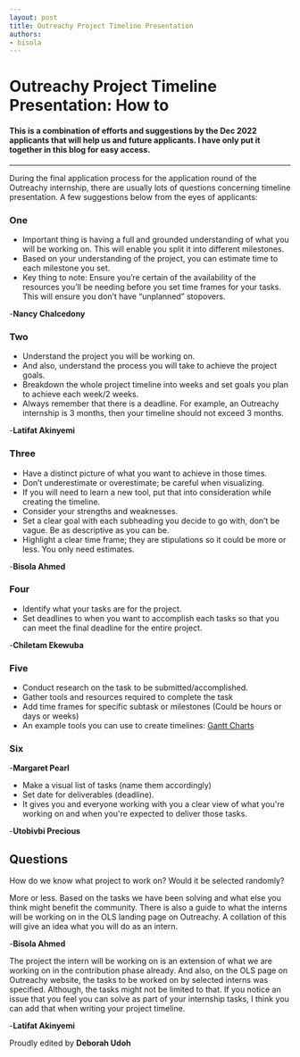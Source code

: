 ```yaml
---
layout: post
title: Outreachy Project Timeline Presentation
authors:
- bisola
---
```


# Outreachy Project Timeline Presentation: How to #

#### This is a combination of efforts and suggestions by the Dec 2022 applicants that will help us and future applicants. I have only put it together in this blog for easy access.


---
During the final application process for the application round of the Outreachy internship, there are usually lots of questions concerning timeline presentation. A few suggestions below from the eyes of applicants:

### One

* Important thing is having a full and grounded understanding of what you will be working on. This will enable you split it into different milestones.
* Based on your understanding of the project, you can estimate time to each milestone you set.
* Key thing to note: Ensure you’re certain of the availability of the resources you’ll be needing before you set time frames for your tasks. This will ensure you don’t have “unplanned” stopovers.

 -**Nancy Chalcedony**
 
###  Two
 
* Understand the project you will be working on. 
* And also, understand the process you will take to achieve the project goals.
* Breakdown the whole project timeline into weeks and set goals you plan to achieve each week/2 weeks.
* Always remember that there is a deadline. For example, an Outreachy internship is 3 months, then your timeline should not exceed 3 months. 

-**Latifat Akinyemi**

### Three

* Have a distinct picture of what you want to achieve in those times.
* Don’t underestimate or overestimate; be careful when visualizing.
* If you will need to learn a new tool, put that into consideration while creating the timeline.
* Consider your strengths and weaknesses.
* Set a clear goal with each subheading you decide to go with, don’t be vague. Be as descriptive as you can be.
* Highlight a clear time frame; they are stipulations so it could be more or less. You only need estimates.

-**Bisola Ahmed**

### Four

* Identify what your tasks are  for the project. 
* Set deadlines to when you want to accomplish each tasks so that you can meet the final deadline for the entire project.

-**Chiletam Ekewuba**

### Five

* Conduct research on the task to be submitted/accomplished.
* Gather tools and resources required to complete the task
* Add time frames for specific subtask or milestones (Could be hours or days or weeks)
* An example tools you can use to create timelines: [Gantt Charts](https://clickup.com/features/gantt-chart-view?utm_source=google&utm_medium=cpc&utm_campaign=gs_cpc_at_nnc_nb_trial_all-devices_tcpa_lp_x_all-departments_alpha_use-case-plus-features-best-audience&utm_content=all-countries_kw-target_text_all-industries_gantt-chart_all-use-cases_free&utm_term=e_gantt%20chart%20template%20free&gclid=Cj0KCQjw48OaBhDWARIsAMd966A3h8_njFdNuGIT7tHIU8haoWuRMTcI_hfdNl6JO_CcitjN2vaez_UaAgYQEALw_wcB)

### Six

-**Margaret Pearl**

* Make a visual list of tasks (name them accordingly)
* Set date for deliverables (deadline).
* It gives you and everyone working with you a clear view of what you're working on and when you're expected to deliver those tasks. 

-**Utobivbi Precious**


## Questions

How do we know what project to work on? Would it be selected randomly?

More or less. Based on the tasks we have been solving and what else you think might benefit the community. There is also a guide to what the interns will be working on in the OLS landing page on Outreachy. A collation of this will give an idea what you will do as an intern. 

-**Bisola Ahmed**


The project the intern will be working on is an extension of what we are working on in the contribution phase already. And also, on the OLS page on Outreachy website, the tasks to be worked on by selected interns was specified. Although, the tasks might not be limited to that. If you notice an issue that you feel you can solve as part of your internship tasks, I think you can add that when writing your project timeline. 

-**Latifat Akinyemi**
    
    
Proudly edited by **Deborah Udoh**
